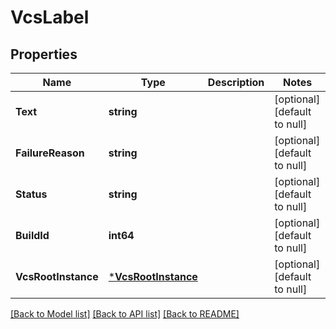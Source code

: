 # VcsLabel

## Properties
Name | Type | Description | Notes
------------ | ------------- | ------------- | -------------
**Text** | **string** |  | [optional] [default to null]
**FailureReason** | **string** |  | [optional] [default to null]
**Status** | **string** |  | [optional] [default to null]
**BuildId** | **int64** |  | [optional] [default to null]
**VcsRootInstance** | [***VcsRootInstance**](vcs-root-instance.md) |  | [optional] [default to null]

[[Back to Model list]](../README.md#documentation-for-models) [[Back to API list]](../README.md#documentation-for-api-endpoints) [[Back to README]](../README.md)


